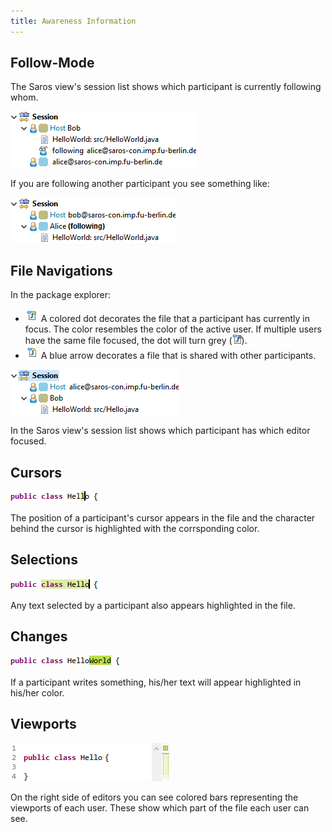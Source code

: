 ```yaml
---
title: Awareness Information
---
```


## Follow-Mode

The Saros view's session list shows which participant is currently following whom.

![follower list](images/awareness/eclipse_session_list_follower_list.png)

If you are following another participant you see something like:

![followee list](images/awareness/eclipse_session_list_followee_view.png)

## File Navigations

In the package explorer:
- ![active file](images/icons-e/active_file.png) A colored dot decorates the file that a participant has currently
    in focus. The color resembles the color of the active user. If multiple users have the same file focused,
    the dot will turn grey (![multiple active file](images/awareness/eclipse_package_manager_annotated_file_multiple.png)).
- ![shared file](images/icons-e/shared_file.png) A
    blue arrow decorates a file that is shared with
    other participants.

![editor focus](images/awareness/eclipse_session_list_focused_editor.png)

In the Saros view's session list shows which participant has which editor focused.

## Cursors

![cursor annotation](images/awareness/eclipse_editor_cursor_annotation.png)

The position of a participant's cursor appears in the file and
the character behind the cursor is highlighted with the
corrsponding color.

## Selections

![selection annotation](images/awareness/eclipse_editor_selection_annotation.png)

Any text selected by a participant also appears highlighted in
the file.

## Changes

![contribution annotation](images/awareness/eclipse_editor_contribution_annotation.png)

If a participant writes something, his/her text will appear
highlighted in his/her color.

## Viewports

![contribution annotation](images/awareness/eclipse_editor_viewport_annotation.png)

On the right side of editors you can see colored bars representing
the viewports of each user. These show which part of the file each
user can see.
